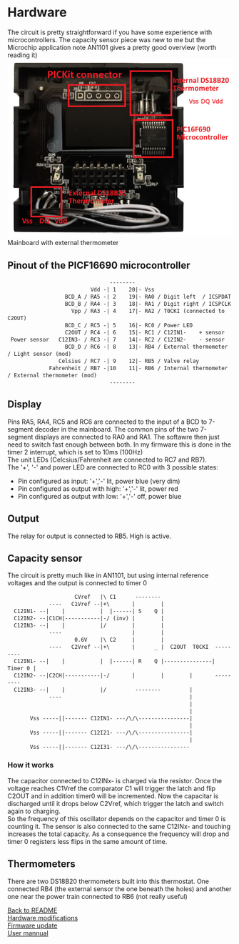 # Hardware
The circuit is pretty straightforward if you have some experience with microcontrollers. The capacity sensor piece was new to me but the Microchip application note AN1101 gives a pretty good overview (worth reading it)  
<img src="mod_thermometer.jpg" />  
Mainboard with external thermometer

## Pinout of the PICF16690 microcontroller
```
                                -------- 
                          Vdd -| 1    20|- Vss
                  BCD_A / RA5 -| 2    19|- RA0 / Digit left  / ICSPDAT
                  BCD_B / RA4 -| 3    18|- RA1 / Digit right / ICSPCLK
                    Vpp / RA3 -| 4    17|- RA2 / T0CKI (connected to C2OUT)
                  BCD_C / RC5 -| 5    16|- RC0 / Power LED
                  C2OUT / RC4 -| 6    15|- RC1 / C12IN1-    + sensor
 Power sensor   C12IN3- / RC3 -| 7    14|- RC2 / C12IN2-    - sensor
                  BCD_D / RC6 -| 8    13|- RB4 / External thermometer / Light sensor (mod)
                Celsius / RC7 -| 9    12|- RB5 / Valve relay
             Fahrenheit / RB7 -|10    11|- RB6 / Internal thermometer / External thermometer (mod)
                                -------- 
```
## Display
Pins RA5, RA4, RC5 and RC6 are connected to the input of a BCD to 7-segment decoder in the mainboard. The common pins of the two 7-segment displays are connected to RA0 and RA1.
The softawre then just need to switch fast enough between both. In my firmware this is done in the timer 2 interrupt, which is set to 10ms (100Hz)  
The unit LEDs (Celcsius/Fahrenheit are connected to RC7 and RB7).  
The '+', '-' and power LED are connected to RC0 with 3 possible states:  
* Pin configured as input: '+','-' lit, power blue (very dim)
* Pin configured as output with high: '+','-' lit, power red
* Pin configured as output with low: '+','-' off, power blue
## Output
The relay for output is connected to RB5. High is active.
## Capacity sensor
The circuit is pretty much like in AN1101, but using internal reference voltages and the output is connected to timer 0
```
                     CVref   |\ C1      --------
             ----   C1Vref --|+\       |        |
  C12IN1- --|    |           |  |------| S    Q |
  C12IN2- --|C1CH|-----------|-/ (inv) |        |
  C12IN3- --|    |           |/        |        |
             ----                      |        |
                     0.6V    |\ C2     |        |
             ----   C2Vref --|+\       |      _ |  C2OUT  T0CKI  ---------
  C12IN1- --|    |           |  |------| R    Q |---------------| Timer 0 |
  C12IN2- --|C2CH|-----------|-/       |        |        |       ---------
  C12IN3- --|    |           |/         --------         |
             ----                                        |
                                                         |
                                                         |
       Vss -----||------- C12IN1- ---/\/\----------------|		       
                                                         |
       Vss -----||------- C12I21- ---/\/\----------------|		       
                                                         |
       Vss -----||------- C12I31- ---/\/\----------------		       
```
### How it works
The capacitor connected to C12INx- is charged via the resistor. Once the voltage reaches C1Vref the comparator C1 will trigger the latch and flip C2OUT and in addition timer0 will be incremented. Now the capacitar is discharged until it drops below C2Vref, which trigger the latch and switch again to charging.  
So the frequency of this oscillator depends on the capacitor and timer 0 is counting it. The sensor is also connected to the same C12INx- and touching increases the total capacity. As a consequence the frequency will drop and  timer 0 registers less flips in the same amount of time.  
## Thermometers
There are two DS18B20 thermometers built into this thermostat. One connected RB4 (the external sensor the one beneath the holes) and another one near the power train connected to RB6 (not really useful)

[Back to README](/README.md)  
[Hardware modifications](/doc/hardware_mod.md)  
[Firmware update](/doc/programmer.md)  
[User mannual](/doc/user_manual.md)  

